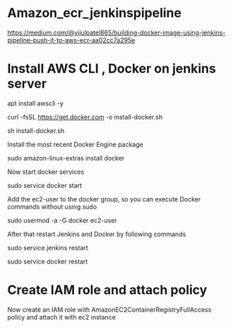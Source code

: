 # Amazon_ecr_jenkinspipeline

https://medium.com/@vijulpatel865/building-docker-image-using-jenkins-pipeline-push-it-to-aws-ecr-aa02cc7a295e


# Install AWS CLI , Docker on jenkins server
apt install awscli -y

curl -fsSL https://get.docker.com -o install-docker.sh

sh install-docker.sh

Install the most recent Docker Engine package

sudo amazon-linux-extras install docker

Now start docker services

sudo service docker start

Add the ec2-user to the docker group, so you can execute Docker commands without using sudo

sudo usermod -a -G docker ec2-user

After that restart Jenkins and Docker by following commands

sudo service jenkins restart

sudo service docker restart



# Create IAM role and attach policy 

Now create an IAM role with AmazonEC2ContainerRegistryFullAccess policy and attach it with ec2 instance

